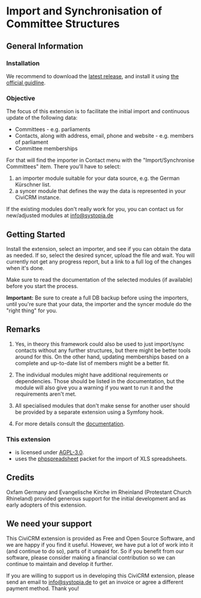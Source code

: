 # Import and Synchronisation of Committee Structures

## General Information

### Installation

We recommend to download the [latest release](https://github.com/systopia/de.systopia.committees/releases), and install it using [the official guidline](https://docs.civicrm.org/sysadmin/en/latest/customize/extensions/#disable-automatic-installations-of-extension).


### Objective

The focus of this extension is to facilitate the initial import and continuous update of the following data:
* Committees - e.g. parliaments
* Contacts, along with address, email, phone and website - e.g. members of parliament
* Committee memberships

For that will find the importer in Contact menu with the "Import/Synchronise Committees" item. There you'll have to select:
1. an importer module suitable for your data source, e.g. the German Kürschner list.
2. a syncer module that defines the way the data is represented in your CiviCRM instance.

If the existing modules don't really work for you, you can contact us for new/adjusted modules at [info@systopia.de](mailto:info@systopia.de)

## Getting Started

Install the extension, select an importer, and see if you can obtain the data as needed.
If so, select the desired syncer, upload the file and wait. You will currently not get any progress report, but a link
to a full log of the changes when it's done.

Make sure to read the documentation of the selected modules (if available) before you start the process.

**Important:** Be sure to create a full DB backup before using the importers, until you're
sure that your data, the importer and the syncer module do the "right thing" for you.

## Remarks

1. Yes, in theory this framework could also be used to just import/sync contacts
without any further structures, but there might be better tools around for this.
On the other hand, updating memberships based on a complete and up-to-date list of members might be a better fit.

2. The individual modules might have additional requirements or dependencies. Those should be listed
in the documentation, but the module will also give you a warning if you want to run it and
the requirements aren't met.

3. All specialised modules that don't make sense for another user should be
provided by a separate extension using a Symfony hook.

4. For more details consult the [documentation](docs/index.md).

### This extension 
* is licensed under [AGPL-3.0](LICENSE.txt).
* uses the [phpspreadsheet](https://phpspreadsheet.readthedocs.io/en/latest) packet for the import of XLS spreadsheets.

## Credits
Oxfam Germany and Evangelische Kirche im Rheinland (Protestant Church Rhineland) provided generous support for the initial development and as early adopters of this extension.

## We need your support
This CiviCRM extension is provided as Free and Open Source Software, and we are happy if you find it useful. However, we have put a lot of work into it (and continue to do so), parts of it unpaid for. So if you benefit from our software, please consider making a financial contribution so we can continue to maintain and develop it further.

If you are willing to support us in developing this CiviCRM extension, please send an email to info@systopia.de to get an invoice or agree a different payment method. Thank you! 
